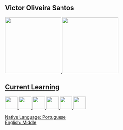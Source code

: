 <h2 align="left">Victor Oliveira Santos</h2>

<div>
<a href="https://github.com/Polaroid399">
<img loading="lazy" height="180em" src="https://github-readme-stats.vercel.app/api/top-langs/?username=Polaroid339&layout=compact&langs_count=7&theme=dracula"/>
<img loading="lazy" height="180em" src="https://github-readme-stats.vercel.app/api?username=Polaroid339&show_icons=true&theme=dracula&include_all_commits=true&count_private=true"/>
</div>

## Current Learning

<img loading="lazy" src="https://static-00.iconduck.com/assets.00/python-icon-2048x2037-lpg0vgkm.png" width="40" height="40"/> <img loading="lazy" src="https://cdn-icons-png.flaticon.com/512/732/732212.png" width="40" height="40"/> <img loading="lazy" src="https://cdn-icons-png.flaticon.com/512/732/732190.png" width="40" height="40"/> <img loading="lazy" src="https://static-00.iconduck.com/assets.00/javascript-js-icon-2048x2048-nyxvtvk0.png" width="40" height="40"/> <img loading="lazy" src="https://upload.wikimedia.org/wikipedia/commons/thumb/1/18/C_Programming_Language.svg/1853px-C_Programming_Language.svg.png" width="40" height="40"/> <img loading="lazy" src="https://www.kindpng.com/picc/m/198-1984828_java-icon-transparent-hd-png-download.png" width="40" height="40"/>


Native Language: Portuguese <br>
English: Middle
